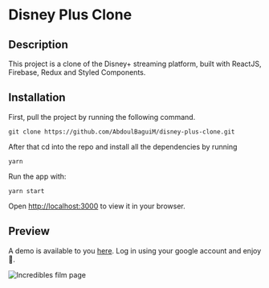 # Disney Plus Clone

## Description

This project is a clone of the Disney+ streaming platform, built with ReactJS, Firebase, Redux and Styled Components.

## Installation

First, pull the project by running the following command.

    git clone https://github.com/AbdoulBaguiM/disney-plus-clone.git

After that cd into the repo and install all the dependencies by running

    yarn

Run the app with:

    yarn start

Open [http://localhost:3000](http://localhost:3000) to view it in your browser.

## Preview

A demo is available to you [here](https://disney-plus-clone-jet.vercel.app/). Log in using your google account and enjoy 🚀.

![Incredibles film page](https://github.com/AbdoulBaguiM/disney-plus-clone/tree/main/public/FilmPage.png)
